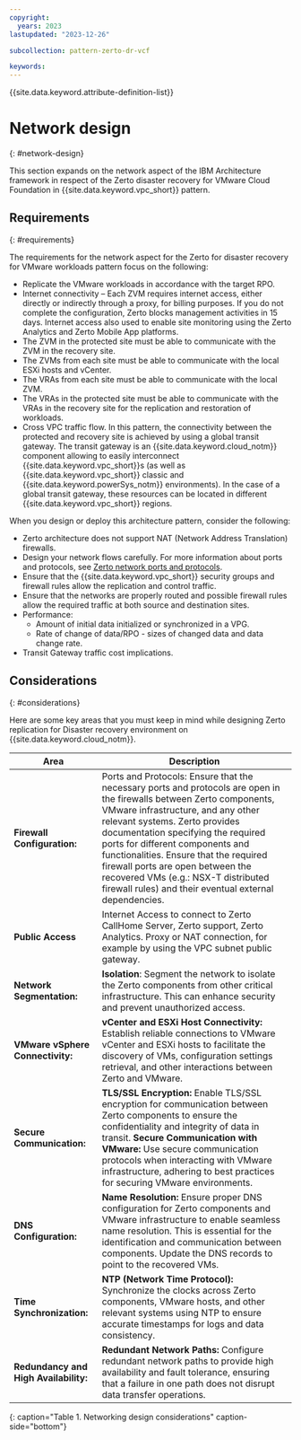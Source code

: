 ```yaml
---
copyright:
  years: 2023
lastupdated: "2023-12-26"

subcollection: pattern-zerto-dr-vcf

keywords:
---
```

{{site.data.keyword.attribute-definition-list}}

# Network design
{: #network-design}

This section expands on the network aspect of the IBM Architecture framework in respect of the Zerto disaster recovery for VMware Cloud Foundation in {{site.data.keyword.vpc_short}} pattern.

## Requirements
{: #requirements}

The requirements for the network aspect for the Zerto for disaster recovery for VMware workloads pattern focus on the following:

- Replicate the VMware workloads in accordance with the target RPO.
- Internet connectivity – Each ZVM requires internet access, either directly or indirectly through a proxy, for billing purposes. If you do not complete the configuration, Zerto blocks management activities in 15 days. Internet access also used to enable site monitoring using the Zerto Analytics and Zerto Mobile App platforms.
- The ZVM in the protected site must be able to communicate with the ZVM in the recovery site.
- The ZVMs from each site must be able to communicate with the local ESXi hosts and vCenter.
- The VRAs from each site must be able to communicate with the local ZVM.
- The VRAs in the protected site must be able to communicate with the VRAs in the recovery site for the replication and restoration of workloads.
- Cross VPC traffic flow. In this pattern, the connectivity between the protected and recovery site is achieved by using a global transit gateway. The transit gateway is an {{site.data.keyword.cloud_notm}} component allowing to easily interconnect {{site.data.keyword.vpc_short}}s (as well as {{site.data.keyword.vpc_short}} classic and {{site.data.keyword.powerSys_notm}} environments). In the case of a global transit gateway, these resources can be located in different {{site.data.keyword.vpc_short}} regions.

When you design or deploy this architecture pattern, consider the following:

- Zerto architecture does not support NAT (Network Address Translation) firewalls.
- Design your network flows carefully. For more information about ports and protocols, see [Zerto network ports and protocols](https://help.zerto.com/bundle/Admin.VC.HTML.90/page/Port_Usage.htm).
- Ensure that the {{site.data.keyword.vpc_short}} security groups and firewall rules allow the replication and control traffic.
- Ensure that the networks are properly routed and possible firewall rules allow the required traffic at both source and destination sites.
- Performance:
   - Amount of initial data initialized or synchronized in a VPG.
   - Rate of change of data/RPO - sizes of changed data and data change rate.
- Transit Gateway traffic cost implications.

## Considerations
{: #considerations}

Here are some key areas that you must keep in mind while designing Zerto replication for Disaster recovery environment on {{site.data.keyword.cloud_notm}}.

| **Area**                                                                                                                                                                                      | **Description**                                                                                                                                                                                                                                                                                                                                                                                                                                |
| --------------------------------------------------------------------------------------------------------------------------------------------------------------------------------------------------- | ---------------------------------------------------------------------------------------------------------------------------------------------------------------------------------------------------------------------------------------------------------------------------------------------------------------------------------------------------------------------------------------------------------------------------------------------------- |
| **Firewall Configuration:**                                                                                                                                                                   | Ports and Protocols: Ensure that the necessary ports and protocols are open in the firewalls between Zerto components, VMware infrastructure, and any other relevant systems. Zerto provides documentation specifying the required ports for different components and functionalities. Ensure that the required firewall ports are open between the recovered VMs (e.g.: NSX-T distributed firewall rules) and their eventual external dependencies. |
| **Public Access**                                                                                                                                                                       |Internet Access to connect to Zerto CallHome Server, Zerto support, Zerto Analytics. Proxy or NAT connection, for example by using the VPC subnet public gateway. |                                                                                                                                                                                                                                                                                                                                                                                                                                                      |
| **Network Segmentation:**                                                                                                                                                                     | **Isolation**: Segment the network to isolate the Zerto components from other critical infrastructure. This can enhance security and prevent unauthorized access.                                                                                                                                                                                                                                                                              |
| **VMware vSphere Connectivity:**                                                                                                                                                              | **vCenter and ESXi Host Connectivity:** Establish reliable connections to VMware vCenter and ESXi hosts to facilitate the discovery of VMs, configuration settings retrieval, and other interactions between Zerto and VMware.                                                                                                                                                                                                                 |
| **Secure Communication:**                                                                                                                                                                     | **TLS/SSL Encryption:** Enable TLS/SSL encryption for communication between Zerto components to ensure the confidentiality and integrity of data in transit. **Secure Communication with VMware:** Use secure communication protocols when interacting with VMware infrastructure, adhering to best practices for securing VMware environments.                                                                                          |
| **DNS Configuration:**                                                                                                                                                                        | **Name Resolution:** Ensure proper DNS configuration for Zerto components and VMware infrastructure to enable seamless name resolution. This is essential for the identification and communication between components. Update the DNS records to point to the recovered VMs.                                                                                                                                                                   |
| **Time Synchronization:**                                                                                                                                                                     | **NTP (Network Time Protocol):** Synchronize the clocks across Zerto components, VMware hosts, and other relevant systems using NTP to ensure accurate timestamps for logs and data consistency.                                                                                                                                                                                                                                               |
| **Redundancy and High Availability:**                                                                                                                                                         | **Redundant Network Paths:** Configure redundant network paths to provide high availability and fault tolerance, ensuring that a failure in one path does not disrupt data transfer operations.                                                                                                                                                                                                                                                |
{: caption="Table 1. Networking design considerations" caption-side="bottom"}
